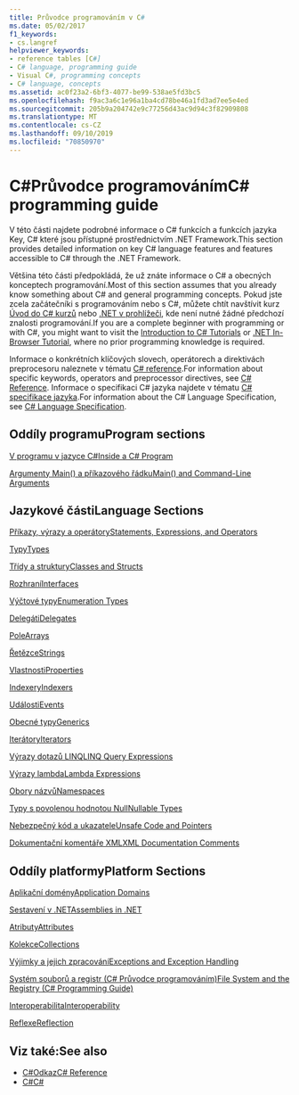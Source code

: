 ```yaml
---
title: Průvodce programováním v C#
ms.date: 05/02/2017
f1_keywords:
- cs.langref
helpviewer_keywords:
- reference tables [C#]
- C# language, programming guide
- Visual C#, programming concepts
- C# language, concepts
ms.assetid: ac0f23a2-6bf3-4077-be99-538ae5fd3bc5
ms.openlocfilehash: f9ac3a6c1e96a1ba4cd78be46a1fd3ad7ee5e4ed
ms.sourcegitcommit: 205b9a204742e9c77256d43ac9d94c3f82909808
ms.translationtype: MT
ms.contentlocale: cs-CZ
ms.lasthandoff: 09/10/2019
ms.locfileid: "70850970"
---
```

# <a name="c-programming-guide"></a><span data-ttu-id="c5bc8-102">C#Průvodce programováním</span><span class="sxs-lookup"><span data-stu-id="c5bc8-102">C# programming guide</span></span>
<span data-ttu-id="c5bc8-103">V této části najdete podrobné informace o C# funkcích a funkcích jazyka Key, C# které jsou přístupné prostřednictvím .NET Framework.</span><span class="sxs-lookup"><span data-stu-id="c5bc8-103">This section provides detailed information on key C# language features and features accessible to C# through the .NET Framework.</span></span>  
  
 <span data-ttu-id="c5bc8-104">Většina této části předpokládá, že už znáte informace o C# a obecných konceptech programování.</span><span class="sxs-lookup"><span data-stu-id="c5bc8-104">Most of this section assumes that you already know something about C# and general programming concepts.</span></span> <span data-ttu-id="c5bc8-105">Pokud jste zcela začátečníki s programováním nebo s C#, můžete chtít navštívit kurz [Úvod do C# kurzů](../tutorials/intro-to-csharp/index.md) nebo [.NET v prohlížeči](https://dotnet.microsoft.com/learn/dotnet/in-browser-tutorial/1), kde není nutné žádné předchozí znalosti programování.</span><span class="sxs-lookup"><span data-stu-id="c5bc8-105">If you are a complete beginner with programming or with C#, you might want to visit the [Introduction to C# Tutorials](../tutorials/intro-to-csharp/index.md) or [.NET In-Browser Tutorial](https://dotnet.microsoft.com/learn/dotnet/in-browser-tutorial/1), where no prior programming knowledge is required.</span></span>  
  
 <span data-ttu-id="c5bc8-106">Informace o konkrétních klíčových slovech, operátorech a direktivách preprocesoru naleznete v tématu [ C# reference](../language-reference/index.md).</span><span class="sxs-lookup"><span data-stu-id="c5bc8-106">For information about specific keywords, operators and preprocessor directives, see [C# Reference](../language-reference/index.md).</span></span> <span data-ttu-id="c5bc8-107">Informace o specifikaci C# jazyka najdete v tématu [ C# specifikace jazyka](../language-reference/language-specification/index.md).</span><span class="sxs-lookup"><span data-stu-id="c5bc8-107">For information about the C# Language Specification, see [C# Language Specification](../language-reference/language-specification/index.md).</span></span>  
  
## <a name="program-sections"></a><span data-ttu-id="c5bc8-108">Oddíly programu</span><span class="sxs-lookup"><span data-stu-id="c5bc8-108">Program sections</span></span>

[<span data-ttu-id="c5bc8-109">V programu v jazyce C#</span><span class="sxs-lookup"><span data-stu-id="c5bc8-109">Inside a C# Program</span></span>](./inside-a-program/index.md)  
  
[<span data-ttu-id="c5bc8-110">Argumenty Main() a příkazového řádku</span><span class="sxs-lookup"><span data-stu-id="c5bc8-110">Main() and Command-Line Arguments</span></span>](./main-and-command-args/index.md)  
 
## <a name="language-sections"></a><span data-ttu-id="c5bc8-111">Jazykové části</span><span class="sxs-lookup"><span data-stu-id="c5bc8-111">Language Sections</span></span>  
[<span data-ttu-id="c5bc8-112">Příkazy, výrazy a operátory</span><span class="sxs-lookup"><span data-stu-id="c5bc8-112">Statements, Expressions, and Operators</span></span>](./statements-expressions-operators/index.md)  

 [<span data-ttu-id="c5bc8-113">Typy</span><span class="sxs-lookup"><span data-stu-id="c5bc8-113">Types</span></span>](./types/index.md)  

 [<span data-ttu-id="c5bc8-114">Třídy a struktury</span><span class="sxs-lookup"><span data-stu-id="c5bc8-114">Classes and Structs</span></span>](./classes-and-structs/index.md)  
  
 [<span data-ttu-id="c5bc8-115">Rozhraní</span><span class="sxs-lookup"><span data-stu-id="c5bc8-115">Interfaces</span></span>](./interfaces/index.md)  

 [<span data-ttu-id="c5bc8-116">Výčtové typy</span><span class="sxs-lookup"><span data-stu-id="c5bc8-116">Enumeration Types</span></span>](./enumeration-types.md)  
  
 [<span data-ttu-id="c5bc8-117">Delegáti</span><span class="sxs-lookup"><span data-stu-id="c5bc8-117">Delegates</span></span>](./delegates/index.md)  
 
 [<span data-ttu-id="c5bc8-118">Pole</span><span class="sxs-lookup"><span data-stu-id="c5bc8-118">Arrays</span></span>](./arrays/index.md)  
  
 [<span data-ttu-id="c5bc8-119">Řetězce</span><span class="sxs-lookup"><span data-stu-id="c5bc8-119">Strings</span></span>](./strings/index.md)  
  
 [<span data-ttu-id="c5bc8-120">Vlastnosti</span><span class="sxs-lookup"><span data-stu-id="c5bc8-120">Properties</span></span>](./classes-and-structs/properties.md)  
  
 [<span data-ttu-id="c5bc8-121">Indexery</span><span class="sxs-lookup"><span data-stu-id="c5bc8-121">Indexers</span></span>](./indexers/index.md)  
  
 [<span data-ttu-id="c5bc8-122">Události</span><span class="sxs-lookup"><span data-stu-id="c5bc8-122">Events</span></span>](./events/index.md)  
  
 [<span data-ttu-id="c5bc8-123">Obecné typy</span><span class="sxs-lookup"><span data-stu-id="c5bc8-123">Generics</span></span>](./generics/index.md)  
  
 [<span data-ttu-id="c5bc8-124">Iterátory</span><span class="sxs-lookup"><span data-stu-id="c5bc8-124">Iterators</span></span>](./concepts/iterators.md)
  
 [<span data-ttu-id="c5bc8-125">Výrazy dotazů LINQ</span><span class="sxs-lookup"><span data-stu-id="c5bc8-125">LINQ Query Expressions</span></span>](./linq-query-expressions/index.md)  
  
 [<span data-ttu-id="c5bc8-126">Výrazy lambda</span><span class="sxs-lookup"><span data-stu-id="c5bc8-126">Lambda Expressions</span></span>](./statements-expressions-operators/lambda-expressions.md)  
  
 [<span data-ttu-id="c5bc8-127">Obory názvů</span><span class="sxs-lookup"><span data-stu-id="c5bc8-127">Namespaces</span></span>](./namespaces/index.md)  
  
 [<span data-ttu-id="c5bc8-128">Typy s povolenou hodnotou Null</span><span class="sxs-lookup"><span data-stu-id="c5bc8-128">Nullable Types</span></span>](./nullable-types/index.md)  
  
 [<span data-ttu-id="c5bc8-129">Nebezpečný kód a ukazatele</span><span class="sxs-lookup"><span data-stu-id="c5bc8-129">Unsafe Code and Pointers</span></span>](./unsafe-code-pointers/index.md)  
  
 [<span data-ttu-id="c5bc8-130">Dokumentační komentáře XML</span><span class="sxs-lookup"><span data-stu-id="c5bc8-130">XML Documentation Comments</span></span>](./xmldoc/index.md)  
  
## <a name="platform-sections"></a><span data-ttu-id="c5bc8-131">Oddíly platformy</span><span class="sxs-lookup"><span data-stu-id="c5bc8-131">Platform Sections</span></span>  
 [<span data-ttu-id="c5bc8-132">Aplikační domény</span><span class="sxs-lookup"><span data-stu-id="c5bc8-132">Application Domains</span></span>](../../framework/app-domains/application-domains.md)  
  
 [<span data-ttu-id="c5bc8-133">Sestavení v .NET</span><span class="sxs-lookup"><span data-stu-id="c5bc8-133">Assemblies in .NET</span></span>](../../standard/assembly/index.md)  
  
 [<span data-ttu-id="c5bc8-134">Atributy</span><span class="sxs-lookup"><span data-stu-id="c5bc8-134">Attributes</span></span>](./concepts/attributes/index.md)  
  
 [<span data-ttu-id="c5bc8-135">Kolekce</span><span class="sxs-lookup"><span data-stu-id="c5bc8-135">Collections</span></span>](./concepts/collections.md)  
  
 [<span data-ttu-id="c5bc8-136">Výjimky a jejich zpracování</span><span class="sxs-lookup"><span data-stu-id="c5bc8-136">Exceptions and Exception Handling</span></span>](./exceptions/index.md)  
  
 [<span data-ttu-id="c5bc8-137">Systém souborů a registr (C# Průvodce programováním)</span><span class="sxs-lookup"><span data-stu-id="c5bc8-137">File System and the Registry (C# Programming Guide)</span></span>](./file-system/index.md)  
  
 [<span data-ttu-id="c5bc8-138">Interoperabilita</span><span class="sxs-lookup"><span data-stu-id="c5bc8-138">Interoperability</span></span>](./interop/index.md)  
  
 [<span data-ttu-id="c5bc8-139">Reflexe</span><span class="sxs-lookup"><span data-stu-id="c5bc8-139">Reflection</span></span>](./concepts/reflection.md)  
  
## <a name="see-also"></a><span data-ttu-id="c5bc8-140">Viz také:</span><span class="sxs-lookup"><span data-stu-id="c5bc8-140">See also</span></span>

- [<span data-ttu-id="c5bc8-141">C#Odkaz</span><span class="sxs-lookup"><span data-stu-id="c5bc8-141">C# Reference</span></span>](../language-reference/index.md)
- [<span data-ttu-id="c5bc8-142">C#</span><span class="sxs-lookup"><span data-stu-id="c5bc8-142">C#</span></span>](../index.md)
